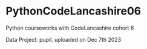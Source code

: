 # PythonCodeLancashire06
Python courseworks with CodeLancashire cohort 6

Data Project: pupil. uploaded on Dec 7th 2023
